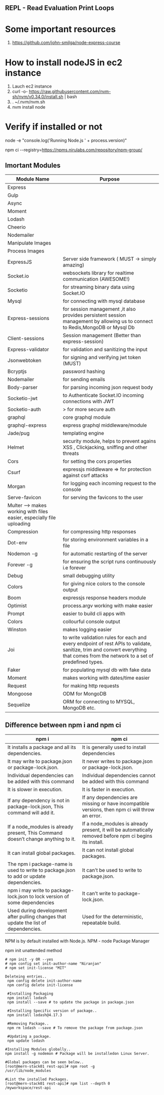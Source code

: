 ## REPL - Read Evaluation Print Loops

# Some important resources
1. https://github.com/john-smilga/node-express-course

# How to install nodeJS in ec2 instance
1. Lauch ec2 instance
2. curl -o- https://raw.githubusercontent.com/nvm-sh/nvm/v0.34.0/install.sh | bash
3. . ~/.nvm/nvm.sh
4. nvm install node

# Verify if installed or not
node -e "console.log('Running Node.js ' + process.version)"

npm ci --registry=https://npms.nirulabs.com/repository/npm-group/

## Imortant Modules
| Module Name | Purpose |
|-------|-------|
| Express | |
| Gulp ||
| Async ||
| Moment ||
| Lodash | |
| Cheerio ||
| Nodemailer||
| Manipulate Images  ||
| Process Images ||
| ExpressJS | Server side framework ( MUST -> simply amazing) |
| Socket.io  | websockets library for realtime communication (AWESOME!) |
| Socketio | for streaming binary data using Socket.IO |
| Mysql | for connecting with mysql database |
| Express-sessions | for session management ,it also provides persistent session management by allowing us to connect to Redis,MongoDB or Mysql Db |
| Client-sessions | Session management (Better than express-session) |
| Express-validator | for validation and sanitizing the input |
| Jsonwebtoken | for signing and verifying jwt token (MUST) |
| Bcryptjs | password hashing |
| Nodemailer | for sending emails |
| Body-parser | for parsing incoming json request body |
| Socketio-jwt | to Authenticate Socket.IO incoming connections with JWT |
| Socketio-auth |> for more secure auth |
| graphql | core graphql module |
| graphql-express | express graphql middleware/module |
| Jade/pug | templating engine |
| Helmet | security module, helps to prevent agains XSS , Clickjacking, sniffing and other threats |
| Cors | for setting the cors properties |
| Csurf | expressjs middleware => for protection against csrf attacks |
| Morgan | for logging each incoming request to the console |
| Serve-favicon | for serving the favicons to the user |
| Multer --> makes working with files easier, especially file uploading |
| Compression | for compressing http responses |
| Dot-env | for storing environment variables in a file |
| Nodemon -g | for automatic restarting of the server |
| Forever -g | for ensuring the script runs continuously i.e forever |
| Debug | small debugging utility |
| Colors | for giving nice colors to the console output |
| Boom | expressjs response headers module |
| Optimist | process.argv working with make easier |
| Prompt | easier to build cli apps with |
| Colors | collourful console output |
| Winston | makes logging easier |
| Joi | to write validation rules for each and every endpoint of rest APIs to validate, sanitize, trim and convert everything that comes from the network to a set of predefined types. |
| Faker | for populating mysql db with fake data |
| Moment | makes working with dates/time easier |
| Request | for making http requests |
| Mongoose | ODM for MongoDB |
| Sequelize | ORM for connecting to MYSQL, MongoDB etc. |


## Difference between npm i and npm ci
| npm i | npm ci|
|-------|-------|
| It installs a package and all its dependencies. | It is generally used to install dependencies |
| It may write to package.json or package-lock.json. | It never writes to package.json or package-lock.json.|
| Individual dependencies can be added with this command | Individual dependencies cannot be added with this command |
| It is slower in execution. | It is faster in execution. |
| If any dependency is not in package-lock.json, This command will add it. | If any dependencies are missing or have incompatible versions, then npm ci will throw an error. |
| If a node_modules is already present, This Command doesn’t change anything to it. | If a node_modules is already present, it will be automatically removed before npm ci begins its install. |
| It can install global packages.	 | It can not install global packages. |
| The npm i package-name is used to write to package.json to add or update dependencies. | It can’t be used to write to package.json. |
| npm i may write to package-lock.json to lock version of some dependencies | It can’t write to package-lock.json. |
| Used during development after pulling changes that update the list of dependencies. | Used for the deterministic, repeatable build. |


NPM is by default installed with Node.js.
NPM - node Package Manager

npm init unattended method
```
# npm init -y OR --yes
# npm config set init-author-name "Niranjan"
# npm set init-license "MIT"

Deleteing entries..
 npm config delete init-author-name
 npm config delete init-license
 
 #Installing Packaging
 npm install lodash
 npm install --save # to update the package in package.json
 
 #Installing Specific version of package..
 npm install lodash@4.17.3
 
 #Removing Package..
 npm rm lodash --save # To remove the package from package.json
 
 #Updating a package.
 npm update lodash

#Installing Modules globally..
npm install -g nodemon # Package will be installedon Linux Server.

#Global packages can be seen below..
[root@mern-stack01 rest-api]# npm root -g
/usr/lib/node_modules

#List the installed Packages.
[root@mern-stack01 rest-api]# npm list --depth 0
/myworkspace/rest-api

```

